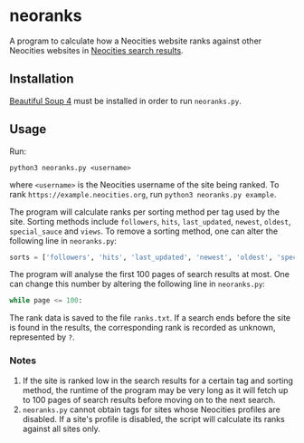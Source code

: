 # neoranks
A program to calculate how a Neocities website ranks against other Neocities websites in [Neocities search results](https://neocities.org/browse).

## Installation
[Beautiful Soup 4](https://beautiful-soup-4.readthedocs.io/en/latest/#installing-beautiful-soup) must be installed in order to run `neoranks.py`.

## Usage
Run:

```
python3 neoranks.py <username>
```

where `<username>` is the Neocities username of the site being ranked. To rank `https://example.neocities.org`, run `python3 neoranks.py example`.

The program will calculate ranks per sorting method per tag used by the site. Sorting methods include `followers`, `hits`, `last_updated`, `newest`, `oldest`, `special_sauce` and `views`. To remove a sorting method, one can alter the following line in `neoranks.py`:

```py
sorts = ['followers', 'hits', 'last_updated', 'newest', 'oldest', 'special_sauce', 'views']
```

The program will analyse the first 100 pages of search results at most. One can change this number by altering the following line in `neoranks.py`:

```py
while page <= 100:
```

The rank data is saved to the file `ranks.txt`. If a search ends before the site is found in the results, the corresponding rank is recorded as unknown, represented by `?`.

### Notes
1. If the site is ranked low in the search results for a certain tag and sorting method, the runtime of the program may be very long as it will fetch up to 100 pages of search results before moving on to the next search.
2. `neoranks.py` cannot obtain tags for sites whose Neocities profiles are disabled. If a site's profile is disabled, the script will calculate its ranks against all sites only.
